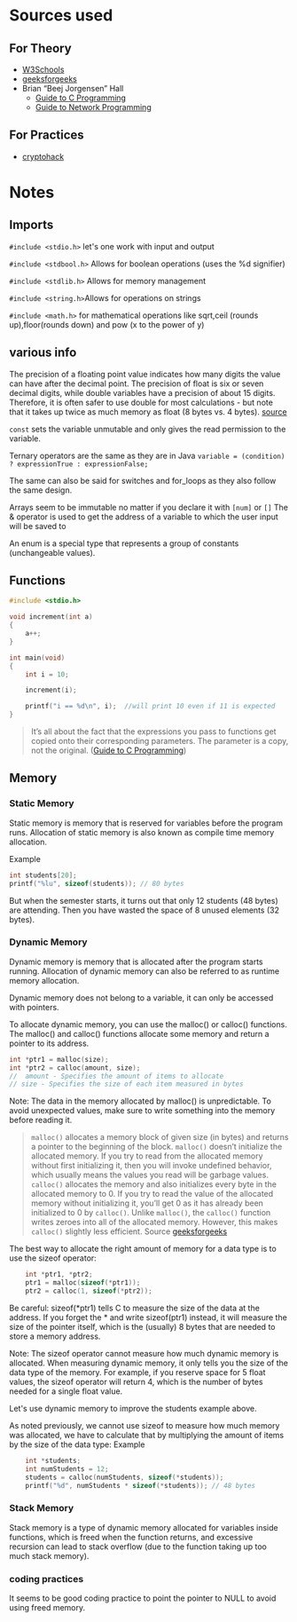 
# Sources used

## For Theory

* [W3Schools](https://www.w3schools.com/c/index.php)
* [geeksforgeeks](https://www.geeksforgeeks.org)
* Brian “Beej Jorgensen” Hall
  * [Guide to C Programming](https://beej.us/guide/bgc/html/split/)
  * [Guide to Network Programming](https://beej.us/guide/bgnet/html/split/what-is-a-socket.html)

## For Practices

* [cryptohack](https://cryptohack.org/courses)

# Notes

## Imports

``#include <stdio.h>`` let's one work with input and output

``#include <stdbool.h>`` Allows for boolean operations (uses the %d signifier)

``#include <stdlib.h>`` Allows for memory management

``#include <string.h>``Allows for operations on strings

``#include <math.h>`` for mathematical operations like sqrt,ceil (rounds up),floor(rounds down) and pow (x to the power of y)

## various info

The precision of a floating point value indicates how many digits the value can have after the decimal point. The precision of float is six or seven decimal digits, while double variables have a precision of about 15 digits. Therefore, it is often safer to use double for most calculations - but note that it takes up twice as much memory as float (8 bytes vs. 4 bytes). [source](https://www.w3schools.com/c/c_data_types_numbers.php)

``const`` sets the variable unmutable and only gives the read permission to the variable.

Ternary operators are the same as they are in Java ``variable = (condition) ? expressionTrue : expressionFalse;``

The same can also be said for switches and for_loops as they also follow the same design.

Arrays seem to be immutable no matter if you declare it with `[num]` or `[]`
The & operator is used to get the address of a variable to which the user input will be saved to

An enum is a special type that represents a group of constants (unchangeable values).

## Functions

```c
#include <stdio.h>

void increment(int a)
{
    a++;
}

int main(void)
{
    int i = 10;

    increment(i);

    printf("i == %d\n", i);  //will print 10 even if 11 is expected
}
```

> It’s all about the fact that the expressions you pass to functions get copied onto their corresponding parameters. The parameter is a copy, not the original. ([Guide to C Programming](https://beej.us/guide/bgc/html/split/functions.html#functions))

## Memory

### Static Memory

Static memory is memory that is reserved for variables before the program runs. Allocation of static memory is also known as compile time memory allocation.

Example

```c
int students[20]; 
printf("%lu", sizeof(students)); // 80 bytes
```

But when the semester starts, it turns out that only 12 students (48 bytes)  are attending. Then you have wasted the space of 8 unused elements (32 bytes).


### Dynamic Memory

Dynamic memory is memory that is allocated after the program starts running. Allocation of dynamic memory can also be referred to as runtime memory allocation.

Dynamic memory does not belong to a variable, it can only be accessed with pointers.

To allocate dynamic memory, you can use the malloc() or calloc() functions. The malloc() and calloc() functions allocate some memory and return a pointer to its address.

```c
int *ptr1 = malloc(size);
int *ptr2 = calloc(amount, size); 
//  amount - Specifies the amount of items to allocate
// size - Specifies the size of each item measured in bytes
```

Note: The data in the memory allocated by malloc() is unpredictable. To avoid unexpected values, make sure to write something into the memory before reading it.

> `malloc()` allocates a memory block of given size (in bytes) and returns a pointer to the beginning of the block. `malloc()` doesn’t initialize the allocated memory. If you try to read from the allocated memory without first initializing it, then you will invoke undefined behavior, which usually means the values you read will be garbage values.
`calloc()` allocates the memory and also initializes every byte in the allocated memory to 0. If you try to read the value of the allocated memory without initializing it, you’ll get 0 as it has already been initialized to 0 by `calloc()`. Unlike `malloc()`, the `calloc()` function writes zeroes into all of the allocated memory. However, this makes `calloc()` slightly less efficient. Source
[geeksforgeeks](https://www.geeksforgeeks.org/difference-between-malloc-and-calloc-with-examples/)

The best way to allocate the right amount of memory for a data type is to use the sizeof operator:

```c
    int *ptr1, *ptr2;
    ptr1 = malloc(sizeof(*ptr1));
    ptr2 = calloc(1, sizeof(*ptr2));
```

Be careful: sizeof(*ptr1) tells C to measure the size of the data at the address. If you forget the * and write sizeof(ptr1) instead, it will measure the size of the pointer itself, which is the (usually) 8 bytes that are needed to store a memory address.

Note: The sizeof operator cannot measure how much dynamic memory is allocated. When measuring dynamic memory, it only tells you the size of the data type of the memory. For example, if you reserve space for 5 float values, the sizeof operator will return 4, which is the number of bytes needed for a single float value.

Let's use dynamic memory to improve the students example above.

As noted previously, we cannot use sizeof to measure how much memory was allocated, we have to calculate that by multiplying the amount of items by the size of the data type:
Example

```c
    int *students;
    int numStudents = 12;
    students = calloc(numStudents, sizeof(*students));
    printf("%d", numStudents * sizeof(*students)); // 48 bytes
```

### Stack Memory

Stack memory is a type of dynamic memory allocated for variables inside functions, which is freed when the function returns, and excessive recursion can lead to stack overflow (due to the function taking up too much stack memory).

### coding practices

It seems to be good coding practice to point the pointer to NULL to avoid using freed memory.